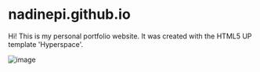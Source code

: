 # nadinepi.github.io

Hi! This is my personal portfolio website. It was created with the HTML5 UP template 'Hyperspace'.

![image](https://user-images.githubusercontent.com/47422637/117326410-9e8b7d80-ae5f-11eb-92b5-cac503596a60.png)
